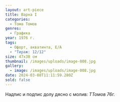 ```yaml
---
layout: art-piece
title: Варна I
categories:
  - Тома Томов
genres:
  - Графика
year: 1976 г.
tags:
  - Офорт, акватинта, Е/А
  - "Тираж: 12/12"
size: 47х38 см
thumbnail: /images/uploads/image-008.jpg
gallery:
  - image: /images/uploads/image-008.jpg
date: 2024-03-08T11:11:59.280Z
sold: false
---
```

Надпис и подпис долу дясно с молив: *ТТомов 76г.*

